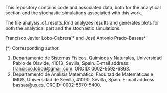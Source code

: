This repository contains code and associated data, both for the analytical section and the stochastic simulations associated with this work.

The file analysis_of_results.Rmd analyzes results and generates plots for both the analytical part and the stochastic simulations.


Francisco Javier Lobo-Cabrera¹* and José Antonio Prado-Bassas²

(*) Corresponding author.
1. Departamento de Sistemas Físicos, Químicos y Naturales, Universidad Pablo de Olavide, 41013, Sevilla, Spain. E-mail address: 
francisco.lobo6@gmail.com. ORCID: 0002-9592-6863.
2. Departamento de Análisis Matemático, Facultad de Matemáticas e IMUS, Universidad de Sevilla, 41090, Sevilla, Spain. E-mail 
address: bassas@us.es. ORCID: 0002-5670-5400.

